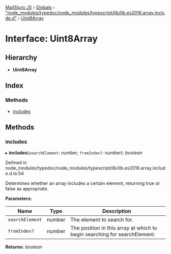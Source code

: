 [MailSlurp JS](../README.md) › [Globals](../globals.md) › ["node_modules/typedoc/node_modules/typescript/lib/lib.es2016.array.include.d"](../modules/_node_modules_typedoc_node_modules_typescript_lib_lib_es2016_array_include_d_.md) › [Uint8Array](_node_modules_typedoc_node_modules_typescript_lib_lib_es2016_array_include_d_.uint8array.md)

# Interface: Uint8Array

## Hierarchy

* **Uint8Array**

## Index

### Methods

* [includes](_node_modules_typedoc_node_modules_typescript_lib_lib_es2016_array_include_d_.uint8array.md#includes)

## Methods

###  includes

▸ **includes**(`searchElement`: number, `fromIndex?`: number): *boolean*

Defined in node_modules/typedoc/node_modules/typescript/lib/lib.es2016.array.include.d.ts:54

Determines whether an array includes a certain element, returning true or false as appropriate.

**Parameters:**

Name | Type | Description |
------ | ------ | ------ |
`searchElement` | number | The element to search for. |
`fromIndex?` | number | The position in this array at which to begin searching for searchElement.  |

**Returns:** *boolean*
